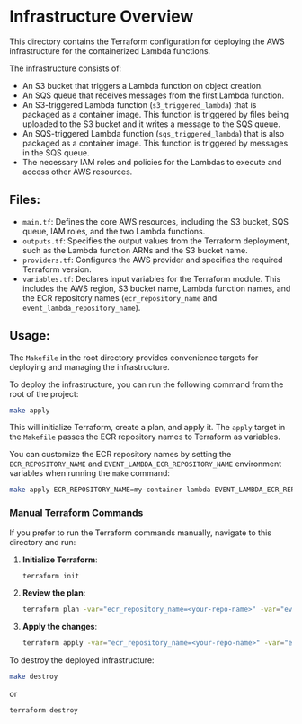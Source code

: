 # Infrastructure Overview

This directory contains the Terraform configuration for deploying the AWS infrastructure for the containerized Lambda functions.

The infrastructure consists of:
*   An S3 bucket that triggers a Lambda function on object creation.
*   An SQS queue that receives messages from the first Lambda function.
*   An S3-triggered Lambda function (`s3_triggered_lambda`) that is packaged as a container image. This function is triggered by files being uploaded to the S3 bucket and it writes a message to the SQS queue.
*   An SQS-triggered Lambda function (`sqs_triggered_lambda`) that is also packaged as a container image. This function is triggered by messages in the SQS queue.
*   The necessary IAM roles and policies for the Lambdas to execute and access other AWS resources.

## Files:

- `main.tf`: Defines the core AWS resources, including the S3 bucket, SQS queue, IAM roles, and the two Lambda functions.
- `outputs.tf`: Specifies the output values from the Terraform deployment, such as the Lambda function ARNs and the S3 bucket name.
- `providers.tf`: Configures the AWS provider and specifies the required Terraform version.
- `variables.tf`: Declares input variables for the Terraform module. This includes the AWS region, S3 bucket name, Lambda function names, and the ECR repository names (`ecr_repository_name` and `event_lambda_repository_name`).

## Usage:

The `Makefile` in the root directory provides convenience targets for deploying and managing the infrastructure.

To deploy the infrastructure, you can run the following command from the root of the project:

```bash
make apply
```

This will initialize Terraform, create a plan, and apply it. The `apply` target in the `Makefile` passes the ECR repository names to Terraform as variables.

You can customize the ECR repository names by setting the `ECR_REPOSITORY_NAME` and `EVENT_LAMBDA_ECR_REPOSITORY_NAME` environment variables when running the `make` command:

```bash
make apply ECR_REPOSITORY_NAME=my-container-lambda EVENT_LAMBDA_ECR_REPOSITORY_NAME=my-event-lambda
```

### Manual Terraform Commands

If you prefer to run the Terraform commands manually, navigate to this directory and run:

1.  **Initialize Terraform**:
    ```bash
    terraform init
    ```

2.  **Review the plan**:
    ```bash
    terraform plan -var="ecr_repository_name=<your-repo-name>" -var="event_lambda_repository_name=<your-event-repo-name>"
    ```

3.  **Apply the changes**:
    ```bash
    terraform apply -var="ecr_repository_name=<your-repo-name>" -var="event_lambda_repository_name=<your-event-repo-name>"
    ```

To destroy the deployed infrastructure:

```bash
make destroy
```
or
```bash
terraform destroy
```